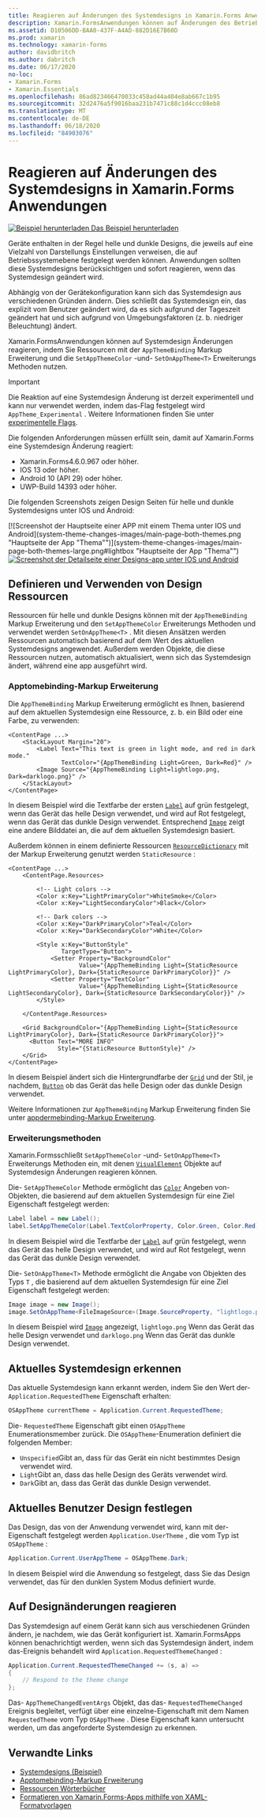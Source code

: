 ```yaml
---
title: Reagieren auf Änderungen des Systemdesigns in Xamarin.Forms Anwendungen
description: Xamarin.FormsAnwendungen können auf Änderungen des Betriebssystem Designs reagieren, indem Sie den Typ "onapptheme" und die dynamikresource-Markup Erweiterung verwenden.
ms.assetid: D10506DD-BAA0-437F-A4AD-882D16E7B60D
ms.prod: xamarin
ms.technology: xamarin-forms
author: davidbritch
ms.author: dabritch
ms.date: 06/17/2020
no-loc:
- Xamarin.Forms
- Xamarin.Essentials
ms.openlocfilehash: 86ad823466470033c458ad44a404e8ab667c1b95
ms.sourcegitcommit: 32d2476a5f9016baa231b7471c88c1d4ccc08eb8
ms.translationtype: MT
ms.contentlocale: de-DE
ms.lasthandoff: 06/18/2020
ms.locfileid: "84903076"
---
```

# <a name="respond-to-system-theme-changes-in-xamarinforms-applications"></a>Reagieren auf Änderungen des Systemdesigns in Xamarin.Forms Anwendungen

[![Beispiel herunterladen](~/media/shared/download.png) Das Beispiel herunterladen](https://docs.microsoft.com/samples/xamarin/xamarin-forms-samples/userinterface-systemthemesdemo/)

Geräte enthalten in der Regel helle und dunkle Designs, die jeweils auf eine Vielzahl von Darstellungs Einstellungen verweisen, die auf Betriebssystemebene festgelegt werden können. Anwendungen sollten diese Systemdesigns berücksichtigen und sofort reagieren, wenn das Systemdesign geändert wird.

Abhängig von der Gerätekonfiguration kann sich das Systemdesign aus verschiedenen Gründen ändern. Dies schließt das Systemdesign ein, das explizit vom Benutzer geändert wird, da es sich aufgrund der Tageszeit geändert hat und sich aufgrund von Umgebungsfaktoren (z. b. niedriger Beleuchtung) ändert.

Xamarin.FormsAnwendungen können auf Systemdesign Änderungen reagieren, indem Sie Ressourcen mit der `AppThemeBinding` Markup Erweiterung und die `SetAppThemeColor` -und- `SetOnAppTheme<T>` Erweiterungs Methoden nutzen.

> [!IMPORTANT]
> Die Reaktion auf eine Systemdesign Änderung ist derzeit experimentell und kann nur verwendet werden, indem das-Flag festgelegt wird `AppTheme_Experimental` . Weitere Informationen finden Sie unter [experimentelle Flags](~/xamarin-forms/internals/experimental-flags.md).

Die folgenden Anforderungen müssen erfüllt sein, damit auf Xamarin.Forms eine Systemdesign Änderung reagiert:

- Xamarin.Forms4.6.0.967 oder höher.
- IOS 13 oder höher.
- Android 10 (API 29) oder höher.
- UWP-Build 14393 oder höher.

Die folgenden Screenshots zeigen Design Seiten für helle und dunkle Systemdesigns unter IOS und Android:

[![Screenshot der Hauptseite einer APP mit einem Thema unter IOS und Android](system-theme-changes-images/main-page-both-themes.png "Hauptseite der App "Thema"")](system-theme-changes-images/main-page-both-themes-large.png#lightbox "Hauptseite der App "Thema"") 
 [ ![Screenshot der Detailseite einer Designs-app unter IOS und Android](system-theme-changes-images/detail-page-both-themes.png "Detail Seite der APP mit Design")](system-theme-changes-images/detail-page-both-themes-large.png#lightbox "Detail Seite der APP mit Design")

## <a name="define-and-consume-theme-resources"></a>Definieren und Verwenden von Design Ressourcen

Ressourcen für helle und dunkle Designs können mit der `AppThemeBinding` Markup Erweiterung und den `SetAppThemeColor` Erweiterungs Methoden und verwendet werden `SetOnAppTheme<T>` . Mit diesen Ansätzen werden Ressourcen automatisch basierend auf dem Wert des aktuellen Systemdesigns angewendet. Außerdem werden Objekte, die diese Ressourcen nutzen, automatisch aktualisiert, wenn sich das Systemdesign ändert, während eine app ausgeführt wird.

### <a name="appthemebinding-markup-extension"></a>Apptomebinding-Markup Erweiterung

Die `AppThemeBinding` Markup Erweiterung ermöglicht es Ihnen, basierend auf dem aktuellen Systemdesign eine Ressource, z. b. ein Bild oder eine Farbe, zu verwenden:

```xaml
<ContentPage ...>
    <StackLayout Margin="20">
        <Label Text="This text is green in light mode, and red in dark mode."
               TextColor="{AppThemeBinding Light=Green, Dark=Red}" />
        <Image Source="{AppThemeBinding Light=lightlogo.png, Dark=darklogo.png}" />
    </StackLayout>
</ContentPage>
```

In diesem Beispiel wird die Textfarbe der ersten [`Label`](xref:Xamarin.Forms.Label) auf grün festgelegt, wenn das Gerät das helle Design verwendet, und wird auf Rot festgelegt, wenn das Gerät das dunkle Design verwendet. Entsprechend [`Image`](xref:Xamarin.Forms.Image) zeigt eine andere Bilddatei an, die auf dem aktuellen Systemdesign basiert.

Außerdem können in einem definierte Ressourcen [`ResourceDictionary`](xref:Xamarin.Forms.ResourceDictionary) mit der Markup Erweiterung genutzt werden `StaticResource` :

```xaml
<ContentPage ...>
    <ContentPage.Resources>

        <!-- Light colors -->
        <Color x:Key="LightPrimaryColor">WhiteSmoke</Color>
        <Color x:Key="LightSecondaryColor">Black</Color>

        <!-- Dark colors -->
        <Color x:Key="DarkPrimaryColor">Teal</Color>
        <Color x:Key="DarkSecondaryColor">White</Color>

        <Style x:Key="ButtonStyle"
               TargetType="Button">
            <Setter Property="BackgroundColor"
                    Value="{AppThemeBinding Light={StaticResource LightPrimaryColor}, Dark={StaticResource DarkPrimaryColor}}" />
            <Setter Property="TextColor"
                    Value="{AppThemeBinding Light={StaticResource LightSecondaryColor}, Dark={StaticResource DarkSecondaryColor}}" />
        </Style>

    </ContentPage.Resources>

    <Grid BackgroundColor="{AppThemeBinding Light={StaticResource LightPrimaryColor}, Dark={StaticResource DarkPrimaryColor}}">
      <Button Text="MORE INFO"
              Style="{StaticResource ButtonStyle}" />
    </Grid>    
</ContentPage>    
```

In diesem Beispiel ändert sich die Hintergrundfarbe der [`Grid`](xref:Xamarin.Forms.Grid) und der Stil, je nachdem, [`Button`](xref:Xamarin.Forms.Button) ob das Gerät das helle Design oder das dunkle Design verwendet.

Weitere Informationen zur `AppThemeBinding` Markup Erweiterung finden Sie unter [appdermebinding-Markup Erweiterung](~/xamarin-forms/xaml/markup-extensions/consuming.md#appthemebinding-markup-extension).

### <a name="extension-methods"></a>Erweiterungsmethoden

Xamarin.Formsschließt `SetAppThemeColor` -und- `SetOnAppTheme<T>` Erweiterungs Methoden ein, mit denen [`VisualElement`](xref:Xamarin.Forms.VisualElement) Objekte auf Systemdesign Änderungen reagieren können.

Die- `SetAppThemeColor` Methode ermöglicht das [`Color`](xref:Xamarin.Forms.Color) Angeben von-Objekten, die basierend auf dem aktuellen Systemdesign für eine Ziel Eigenschaft festgelegt werden:

```csharp
Label label = new Label();
label.SetAppThemeColor(Label.TextColorProperty, Color.Green, Color.Red);
```

In diesem Beispiel wird die Textfarbe der [`Label`](xref:Xamarin.Forms.Label) auf grün festgelegt, wenn das Gerät das helle Design verwendet, und wird auf Rot festgelegt, wenn das Gerät das dunkle Design verwendet.

Die- `SetOnAppTheme<T>` Methode ermöglicht die Angabe von Objekten des Typs `T` , die basierend auf dem aktuellen Systemdesign für eine Ziel Eigenschaft festgelegt werden:

```csharp
Image image = new Image();
image.SetOnAppTheme<FileImageSource>(Image.SourceProperty, "lightlogo.png", "darklogo.png");
```

In diesem Beispiel wird [`Image`](xref:Xamarin.Forms.Image) angezeigt, `lightlogo.png` Wenn das Gerät das helle Design verwendet und `darklogo.png` Wenn das Gerät das dunkle Design verwendet.

## <a name="detect-the-current-system-theme"></a>Aktuelles Systemdesign erkennen

Das aktuelle Systemdesign kann erkannt werden, indem Sie den Wert der- `Application.RequestedTheme` Eigenschaft erhalten:

```csharp
OSAppTheme currentTheme = Application.Current.RequestedTheme;
```

Die- `RequestedTheme` Eigenschaft gibt einen `OSAppTheme` Enumerationsmember zurück. Die `OSAppTheme`-Enumeration definiert die folgenden Member:

- `Unspecified`Gibt an, dass für das Gerät ein nicht bestimmtes Design verwendet wird.
- `Light`Gibt an, dass das helle Design des Geräts verwendet wird.
- `Dark`Gibt an, dass das Gerät das dunkle Design verwendet.

## <a name="set-the-current-user-theme"></a>Aktuelles Benutzer Design festlegen

Das Design, das von der Anwendung verwendet wird, kann mit der-Eigenschaft festgelegt werden `Application.UserTheme` , die vom Typ ist `OSAppTheme` :

```csharp
Application.Current.UserAppTheme = OSAppTheme.Dark;
```

In diesem Beispiel wird die Anwendung so festgelegt, dass Sie das Design verwendet, das für den dunklen System Modus definiert wurde.

## <a name="react-to-theme-changes"></a>Auf Designänderungen reagieren

Das Systemdesign auf einem Gerät kann sich aus verschiedenen Gründen ändern, je nachdem, wie das Gerät konfiguriert ist. Xamarin.FormsApps können benachrichtigt werden, wenn sich das Systemdesign ändert, indem das-Ereignis behandelt wird `Application.RequestedThemeChanged` :

```csharp
Application.Current.RequestedThemeChanged += (s, a) =>
{
    // Respond to the theme change
};
```

Das- `AppThemeChangedEventArgs` Objekt, das das- `RequestedThemeChanged` Ereignis begleitet, verfügt über eine einzelne-Eigenschaft mit dem Namen `RequestedTheme` vom Typ `OSAppTheme` . Diese Eigenschaft kann untersucht werden, um das angeforderte Systemdesign zu erkennen.

## <a name="related-links"></a>Verwandte Links

- [Systemdesigns (Beispiel)](https://docs.microsoft.com/samples/xamarin/xamarin-forms-samples/userinterface-systemthemesdemo/)
- [Apptomebinding-Markup Erweiterung](~/xamarin-forms/xaml/markup-extensions/consuming.md#appthemebinding-markup-extension)
- [Ressourcen Wörterbücher](~/xamarin-forms/xaml/resource-dictionaries.md)
- [Formatieren von Xamarin.Forms-Apps mithilfe von XAML-Formatvorlagen](~/xamarin-forms/user-interface/styles/xaml/index.md)
